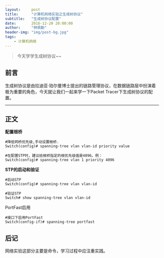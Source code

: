 ```yaml
---
layout:     post
title:      "计算机网络实验之生成树协议"
subtitle:   "生成树协议配置"
date:       2016-12-20 20:00:00
author:     "林佩勤"
header-img: "img/post-bg.jpg"
tags:
    - 计算机网络
---
```


> 今天学学生成树协议~~


## 前言

生成树协议是由拉迪亚·珀尔曼博士提出的链路管理协议，在数据链路层中扮演着极为重要的角色，今天就让我们一起来学一下Packet Tracer下生成树协议的配置。

---

## 正文

**配置根桥**

```shell
#降低网桥优先级,手动设置根桥.
Switch(config)# spanning-tree vlan vlan-id priority value

#在配置STP时，建议给根桥指定的根优先级值是4096。例：
Switch(config)# spanning-tree vlan 1 priority 4096
```

**STP的启动和验证**

```shell
#启动STP
Switch(config)# spanning-tree vlan vlan-id

#验证STP
Switch# show spanning-tree vlan vlan-id
```

PortFast启用

```shell
#接口下启用PortFast
Switch(config-if)# spanning-tree portfast
```

## 后记

网络实验这部分主要是命令，学习过程中应注重实践。